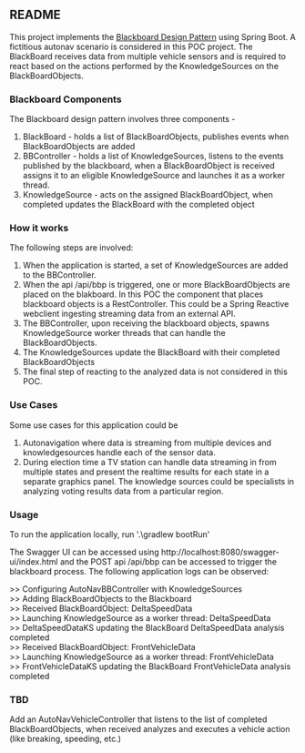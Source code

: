 ## README

This project implements the [Blackboard Design Pattern](https://en.wikipedia.org/wiki/Blackboard_(design_pattern)) using Spring Boot. A fictitious autonav scenario is considered in this POC project. The BlackBoard receives data from multiple vehicle sensors and is required to react based on the actions performed by the KnowledgeSources on the BlackBoardObjects.

### Blackboard Components

The Blackboard design pattern involves three components - 
1. BlackBoard - holds a list of BlackBoardObjects, publishes events when BlackBoardObjects are added
2. BBController - holds a list of KnowledgeSources, listens to the events published by the blackboard, when a BlackBoardObject is received assigns it to an eligible KnowledgeSource and launches it as a worker thread.
3. KnowledgeSource - acts on the assigned BlackBoardObject, when completed updates the BlackBoard with the completed object

### How it works

The following steps are involved:

1. When the application is started, a set of KnowledgeSources are added to the BBController.<br>
2. When the api /api/bbp is triggered, one or more BlackBoardObjects are placed on the blakboard. In this POC the component that places blackboard objects is a RestController. This could be a Spring Reactive webclient ingesting streaming data from an external API.<br>
3. The BBController, upon receiving the blackboard objects, spawns KnowledgeSource worker threads that can handle the BlackBoardObjects.<br>
4. The KnowledgeSources update the BlackBoard with their completed BlackBoardObjects
5. The final step of reacting to the analyzed data is not considered in this POC.

### Use Cases

Some use cases for this application could be

1. Autonavigation where data is streaming from multiple devices and knowledgesources handle each of the sensor data.
2. During election time a TV station can handle data streaming in from multiple states and present the realtime results for each state in a separate graphics panel. The knowledge sources could be specialists in analyzing voting results data from a particular region.


### Usage

To run the application locally, run '.\gradlew bootRun'

The Swagger UI can be accessed using http://localhost:8080/swagger-ui/index.html and the POST api /api/bbp can be accessed to trigger the blackboard process. The following application logs can be observed:

&gt;&gt; Configuring AutoNavBBController with KnowledgeSources<br>
&gt;&gt; Adding BlackBoardObjects to the Blackboard<br>
&gt;&gt; Received BlackBoardObject: DeltaSpeedData<br>
&gt;&gt; Launching KnowledgeSource as a worker thread: DeltaSpeedData<br>
&gt;&gt; DeltaSpeedDataKS updating the BlackBoard DeltaSpeedData analysis completed<br>
&gt;&gt; Received BlackBoardObject: FrontVehicleData<br>
&gt;&gt; Launching KnowledgeSource as a worker thread: FrontVehicleData<br>
&gt;&gt; FrontVehicleDataKS updating the BlackBoard FrontVehicleData analysis completed<br>

### TBD

Add an AutoNavVehicleController that listens to the list of completed BlackBoardObjects, when received analyzes and executes a vehicle action (like breaking, speeding, etc.)
